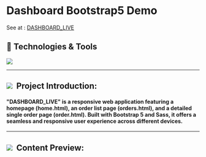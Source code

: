 # Dashboard Bootstrap5 Demo
 
See at : [DASHBOARD_LIVE](https://chrisluo5311.github.io/DASHBOARD_LIVE/home.html)

<h2> 🔧 Technologies & Tools </h2>
<div>
   <img src="https://img.shields.io/badge/Bootstrap-563D7C?style=for-the-badge&logo=bootstrap&logoColor=white" />
</div>
 
 ---

 <h2 ><img src="https://img.icons8.com/office/30/000000/training.png"/> &nbspProject Introduction: </h2>

 #### "DASHBOARD_LIVE" is a responsive web application featuring a homepage (home.html), an order list page (orders.html), and a detailed single order page (order.html). Built with Bootstrap 5 and Sass, it offers a seamless and responsive user experience across different devices.

 ---

 <h2 ><img src="https://img.icons8.com/?size=30&id=33830&format=png&color=38B7BD"/> &nbspContent Preview: </h2>
 
